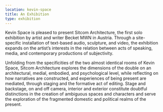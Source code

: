 ```yaml
---
location: kevin-space
title: An Exhibition
type: exhibition
---
```


Kevin Space is pleased to present Sitcom Architecture, the first solo exhibition by artist and writer Becket MWN in Austria. Through a site-specific installation of text-based audio, sculpture, and video, the exhibition expands on the artist’s interests in the relation between acts of speaking, media, and contemporary productions of subjectivity.

Unfolding from the specificities of the two almost identical rooms of Kevin Space, Sitcom Architecture explores the dimensions of the double on an architectural, medial, embodied, and psychological level, while reflecting on how narratives are constructed, and experiences of being present are mediated, through staging and the formative act of editing. Stage and backstage, on and off camera, interior and exterior constitute doubtful distinctions in the creation of ambiguous spaces and characters and serve the exploration of the fragmented domestic and political realms of the present.
